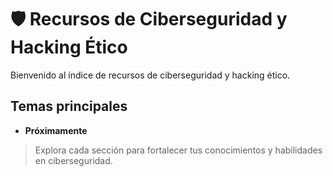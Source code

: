 # 🛡️ Recursos de Ciberseguridad y Hacking Ético

Bienvenido al índice de recursos de ciberseguridad y hacking ético.

## Temas principales

- **Próximamente**

> Explora cada sección para fortalecer tus conocimientos y habilidades en ciberseguridad.

